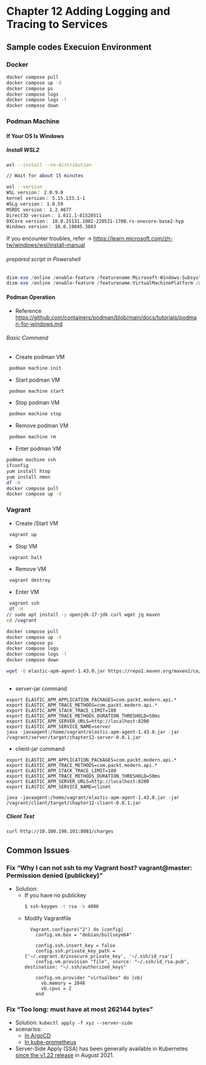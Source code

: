 # Chapter 12 Adding Logging and Tracing to Services
## Sample codes Execuion Environment
### Docker
```bash
docker compose pull
docker compose up -d
docker compose ps
docker compose logs
docker compose logs -f
docker compose down

```
### Podman Machine
#### If Your OS Is Windows
##### Install WSL2
```bash
wsl --install --no-distribution

// Wait for about 15 minutes

wsl --version
WSL version： 2.0.9.0
kernel version： 5.15.133.1-1
WSLg version： 1.0.59
MSRDC version： 1.2.4677
Direct3D version： 1.611.1-81528511
DXCore version： 10.0.25131.1002-220531-1700.rs-onecore-base2-hyp
Windows version： 10.0.19045.3803
```
If you encounter troubles, refer -> https://learn.microsoft.com/zh-tw/windows/wsl/install-manual
###### prepared script in Powershell
```powershell
dism.exe /online /enable-feature /featurename:Microsoft-Windows-Subsystem-Linux /all /norestart
dism.exe /online /enable-feature /featurename:VirtualMachinePlatform /all /norestart
```
#### Podman Operation
* Reference
https://github.com/containers/podman/blob/main/docs/tutorials/podman-for-windows.md

###### Basic Command
* Create podman VM                 
```bash
 podman machine init
```
* Start podman VM                 
```bash
 podman machine start
```

* Stop podman VM                 
```bash
 podman machine stop
```
* Remove podman VM                 
```bash
 podman machine rm 
```
* Enter podman VM                 
```bash
podman machine ssh
ifconfig
yum install htop
yum install nmon
df -H
docker compose pull
docker compose up -d
```
### Vagrant
* Create /Start VM                 
```bash
 vagrant up
``` 
* Stop VM                 
```bash
 vagrant halt
```
* Remove VM                 
```bash
 vagrant destroy
```
* Enter VM                 
```bash
 vagrant ssh 
 df -H
// sudo apt install -y openjdk-17-jdk curl wget jq maven
cd /vagrant

docker compose pull
docker compose up -d
docker compose ps
docker compose logs
docker compose logs -f
docker compose down

wget -O elastic-apm-agent-1.43.0.jar https://repo1.maven.org/maven2/co/elastic/apm/elastic-apm-agent/1.43.0/elastic-apm-agent-1.43.0.jar  -P /~
 
```
* server-jar command
```
export ELASTIC_APM_APPLICATION_PACKAGES=com.packt.modern.api.*
export ELASTIC_APM_TRACE_METHODS=com.packt.modern.api.*
export ELASTIC_APM_STACK_TRACE_LIMIT=180
export ELASTIC_APM_TRACE_METHODS_DURATION_THRESHOLD=50ms
export ELASTIC_APM_SERVER_URLS=http://localhost:8200
export ELASTIC_APM_SERVICE_NAME=server
java -javaagent:/home/vagrant/elastic-apm-agent-1.43.0.jar -jar  /vagrant/server/target/chapter12-server-0.0.1.jar
```

* client-jar command
```
export ELASTIC_APM_APPLICATION_PACKAGES=com.packt.modern.api.*
export ELASTIC_APM_TRACE_METHODS=com.packt.modern.api.*
export ELASTIC_APM_STACK_TRACE_LIMIT=180
export ELASTIC_APM_TRACE_METHODS_DURATION_THRESHOLD=50ms
export ELASTIC_APM_SERVER_URLS=http://localhost:8200
export ELASTIC_APM_SERVICE_NAME=clinet

java -javaagent:/home/vagrant/elastic-apm-agent-1.43.0.jar -jar  /vagrant/client/target/chapter12-client-0.0.1.jar
```
##### Client Test
```bash
curl http://10.100.198.101:8081/charges
```
## Common Issues
### Fix “Why I can not ssh to my Vagrant host? vagrant@master: Permission denied (publickey)”
* Solution:
  * If you have no publickey
    ```bash
    $ ssh-keygen -t rsa -b 4096
    ```
  * Modify Vagrantfile
    ```
      Vagrant.configure("2") do |config|
        config.vm.box = "debian/bullseye64"
        
        config.ssh.insert_key = false
        config.ssh.private_key_path = ['~/.vagrant.d/insecure_private_key', '~/.ssh/id_rsa']
        config.vm.provision "file", source: "~/.ssh/id_rsa.pub", destination: "~/.ssh/authorized_keys"

        config.vm.provider "virtualbox" do |vb|
          vb.memory = 2048
          vb.cpus = 2
        end
    ```  
### Fix “Too long: must have at most 262144 bytes”
* Solution:  ``kubectl apply -f xyz --server-side``
* scenarios:
  * [In ArgoCD](https://foxutech.medium.com/how-to-fix-too-long-must-have-at-most-262144-bytes-in-argocd-2a00cddbbe99)
  * [In kube-prometheus](https://blog.ediri.io/kube-prometheus-stack-and-argocd-25-server-side-apply-to-the-rescue)
* Server-Side Apply (SSA) has been generally available in Kubernetes [since the v1.22 release](https://kubernetes.io/blog/2021/08/06/server-side-apply-ga/) in August 2021.  
